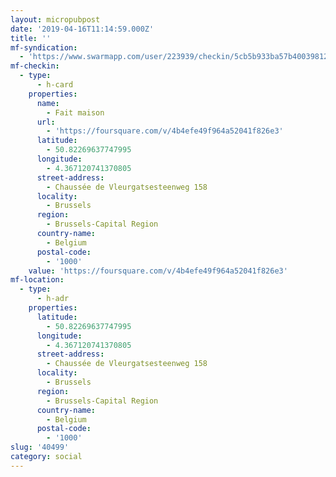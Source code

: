 ```yaml
---
layout: micropubpost
date: '2019-04-16T11:14:59.000Z'
title: ''
mf-syndication:
  - 'https://www.swarmapp.com/user/223939/checkin/5cb5b933ba57b4003981277f'
mf-checkin:
  - type:
      - h-card
    properties:
      name:
        - Fait maison
      url:
        - 'https://foursquare.com/v/4b4efe49f964a52041f826e3'
      latitude:
        - 50.82269637747995
      longitude:
        - 4.367120741370805
      street-address:
        - Chaussée de Vleurgatsesteenweg 158
      locality:
        - Brussels
      region:
        - Brussels-Capital Region
      country-name:
        - Belgium
      postal-code:
        - '1000'
    value: 'https://foursquare.com/v/4b4efe49f964a52041f826e3'
mf-location:
  - type:
      - h-adr
    properties:
      latitude:
        - 50.82269637747995
      longitude:
        - 4.367120741370805
      street-address:
        - Chaussée de Vleurgatsesteenweg 158
      locality:
        - Brussels
      region:
        - Brussels-Capital Region
      country-name:
        - Belgium
      postal-code:
        - '1000'
slug: '40499'
category: social
---
```

